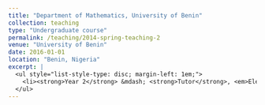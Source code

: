 ```yaml
---
title: "Department of Mathematics, University of Benin"
collection: teaching
type: "Undergraduate course"
permalink: /teaching/2014-spring-teaching-2
venue: "University of Benin"
date: 2016-01-01
location: "Benin, Nigeria"
excerpt: |
  <ul style="list-style-type: disc; margin-left: 1em;">
    <li><strong>Year 2</strong> &mdash; <strong>Tutor</strong>, <em>Elementary algebra and analysis</em></li>
  </ul>
---
```

